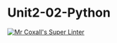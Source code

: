 # Unit2-02-Python
[![Mr Coxall's Super Linter](https://github.com/ICS3U-Programming-JaydinM/Unit2-02-Python/workflows/Mr%20Coxall's%20Super%20Linter/badge.svg)](https://github.com/ICS3U-Programming-JaydinM/Unit2-02-Python/actions/)
